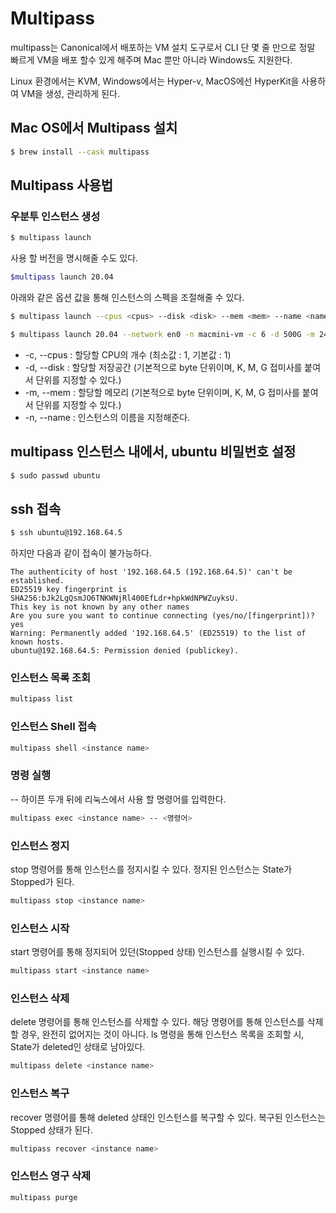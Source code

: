 # Multipass

multipass는 Canonical에서 배포하는 VM 설치 도구로서 CLI 단 몇 줄 만으로 정말 빠르게 VM을 배포 할수 있게 해주며
Mac 뿐만 아니라 Windows도 지원한다.

Linux 환경에서는 KVM, Windows에서는 Hyper-v, MacOS에선 HyperKit을 사용하여 VM을 생성, 관리하게 된다.

## Mac OS에서 Multipass 설치

```sh
$ brew install --cask multipass
```

## Multipass 사용법

### 우분투 인스턴스 생성

```sh
$ multipass launch
```

사용 할 버전을 명시해줄 수도 있다.

``` sh
$multipass launch 20.04
```

아래와 같은 옵션 값을 통해 인스턴스의 스펙을 조절해줄 수 있다.

```sh
$ multipass launch --cpus <cpus> --disk <disk> --mem <mem> --name <name>
```
```sh
$ multipass launch 20.04 --network en0 -n macmini-vm -c 6 -d 500G -m 24G
```

- -c, --cpus <cpus>: 할당할 CPU의 개수 (최소값 : 1, 기본값 : 1)
- -d, --disk <disk>: 할당할 저장공간 (기본적으로 byte 단위이며, K, M, G 접미사를 붙여서 단위를 지정할 수 있다.)
- -m, --mem <mem>: 할당할 메모리 (기본적으로 byte 단위이며, K, M, G 접미사를 붙여서 단위를 지정할 수 있다.)
- -n, --name <name>: 인스턴스의 이름을 지정해준다.

## multipass 인스턴스 내에서, ubuntu 비밀번호 설정
```sh
$ sudo passwd ubuntu
```

## ssh 접속
```sh
$ ssh ubuntu@192.168.64.5
```

하지만 다음과 같이 접속이 불가능하다.

```
The authenticity of host '192.168.64.5 (192.168.64.5)' can't be established.
ED25519 key fingerprint is SHA256:bJk2LgQsmJO6TNKWNjRl400EfLdr+hpkWdNPWZuyksU.
This key is not known by any other names
Are you sure you want to continue connecting (yes/no/[fingerprint])? yes
Warning: Permanently added '192.168.64.5' (ED25519) to the list of known hosts.
ubuntu@192.168.64.5: Permission denied (publickey).
```






### 인스턴스 목록 조회

```sh
multipass list
```

### 인스턴스 Shell 접속

```sh
multipass shell <instance name>
```

### 명령 실행

-- 하이픈 두개 뒤에 리눅스에서 사용 할 명령어를 입력한다.

```sh
multipass exec <instance name> -- <명령어>
```

### 인스턴스 정지

stop 명령어를 통해 인스턴스를 정지시킬 수 있다. 정지된 인스턴스는 State가 Stopped가 된다.

```sh
multipass stop <instance name>
```

### 인스턴스 시작

start 명령어를 통해 정지되어 있던(Stopped 상태) 인스턴스를 실행시킬 수 있다.

```sh
multipass start <instance name>
```

### 인스턴스 삭제

delete 명령어를 통해 인스턴스를 삭제할 수 있다. 해당 명령어를 통해 인스턴스를 삭제할 경우, 완전히 없어지는 것이 아니다. ls 명령을 통해 인스턴스 목록을 조회할 시, State가 deleted인 상태로 남아있다.

```sh
multipass delete <instance name>
```

### 인스턴스 복구

recover 명령어를 통해 deleted 상태인 인스턴스를 복구할 수 있다. 복구된 인스턴스는 Stopped 상태가 된다.

```sh
multipass recover <instance name>
```

### 인스턴스 영구 삭제

```sh
multipass purge
```
